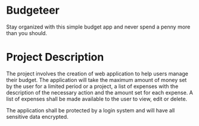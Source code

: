 # Budgeteer

Stay organized with this simple budget app and never spend a penny more than you should.

# Project Description

The project involves the creation of web application to help users manage their budget. The application will take the maximum amount of money set by the user for a limited period or a project, a list of expenses with the description of the necessary action and the amount set for each expense.
A list of expenses shall be made available to the user to view, edit or delete.

The application shall be protected by a login system and will have all sensitive data encrypted.
